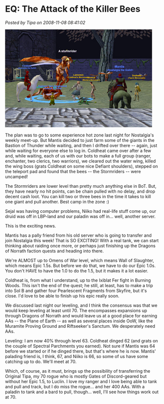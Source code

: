 # EQ: The Attack of the Killer Bees

*Posted by Tipa on 2008-11-08 08:41:02*

![](../../../uploads/2008/11/eqgame-2008-11-07-22-07-08-71.jpg "eqgame-2008-11-07-22-07-08-71")

The plan was to go to some experience hot zone last night for Nostalgia's weekly meet-up. But Mantis decided to just farm some of the giants in the Bastion of Thunder while waiting, and then I drifted over there -- again, just while waiting for everyone else to log in. Coldheat came over after a few and, while waiting, each of us with our bots to make a full group (ranger, enchanter, two clerics, two warriors), we cleared out the water wing, killed the wing boss (grats Coldheat on some nice Defiant shoulders), stepped on the teleport pad and found that the bees -- the Stormriders -- were uncamped!

The Stormriders are lower level than pretty much anything else in BoT. But, they have nearly no hit points, can be chain pulled with no delay, and drop decent cash loot. You can kill two or three bees in the time it takes to kill one giant and pull another. Best camp in the zone :)

Sejal was having computer problems, Niiko had real-life stuff come up, our druid was off in LBP-land and our paladin was off in... well, another server.

This is the exciting news.

Mantis has a pally friend from his old server who is going to transfer and join Nostalgia this week! That is SO EXCITING! With a real tank, we can start thinking about raiding once more, or perhaps just finishing up the Dragons of Norrath faction quests and heading into there.

We're ALMOST up to Omens of War level, which means Wall of Slaughter, which means Epic 1.5s. But before we do that, we have to do our Epic 1.0s. You don't HAVE to have the 1.0 to do the 1.5, but it makes it a lot easier.

Coldheat is, from what I understand, up to the Ixiblat Fer fight in Burning Woods. This isn't the end of the quest; he still, at least, has to make a trip into Sol B and gather four Pearlescent Fragments from Skyfire, but it's close. I'd love to be able to finish up his epic really soon.

We discussed last night our leveling, and I think the consensus was that we would keep leveling at least until 70. The encompasses expansions up through Dragons of Norrath and would leave us at a good place for earning AAs -- the Plane of Earth -- as well as several places inside OoW, like the Muramite Proving Ground and Riftseeker's Sanctum. We desperately need AAs.

Leveling: I am now 40% through level 63. Coldheat dinged 62 (and grats on the couple of Spectral Parchments you earned). Not sure if Mantis was 64 before we started or if he dinged there, but that's where he is now. Mantis' palading friend is, I think, 67, and Niiko is 66, so some of us have some catching up to do. We'll meet at 70.

Which, of course, as it must, brings up the possibility of transferring the Original Tipa, my 70 rogue who is mostly Gates of Discord-geared but without her Epic 1.5, to Luclin. I love my ranger and I love being able to tank and pull and track, but I do miss the rogue... and her 400 AAs. With a paladin to tank and a bard to pull, though... well, I'll see how things work out at 70.

